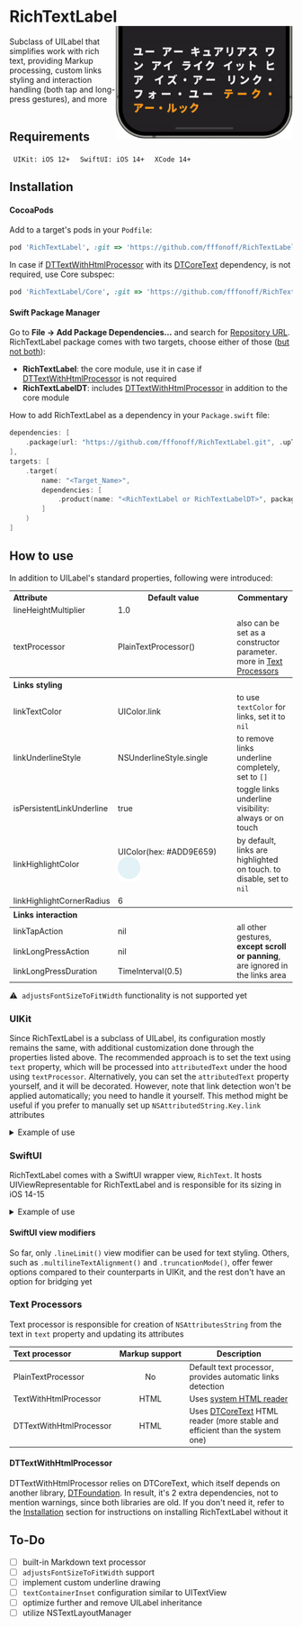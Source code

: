 # RichTextLabel <img align='right' height=200 src='img/header.gif'>
<!-- MOBO font is used in the header animation, link: https://flopdesign.booth.pm/items/4647262  -->

Subclass of UILabel that simplifies work with rich text, providing Markup processing, custom links styling and interaction handling (both tap and long-press gestures), and more
<br>
<br>

## Requirements
`‎ UIKit: iOS 12+ ‎` `‎ SwiftUI: iOS 14+ ‎` `‎ XCode 14+ ‎`

## Installation

#### CocoaPods
Add to a target's pods in your `Podfile`:
```ruby
pod 'RichTextLabel', :git => 'https://github.com/fffonoff/RichTextLabel.git', :tag => '0.1.0'
```

In case if [DTTextWithHtmlProcessor](#dttextwithhtmlprocessor) with its [DTCoreText](https://github.com/Cocoanetics/DTCoreText) dependency, is not required, use Core subspec:
```ruby
pod 'RichTextLabel/Core', :git => 'https://github.com/fffonoff/RichTextLabel.git', :tag => '0.1.0'
```

#### Swift Package Manager
Go to **File → Add Package Dependencies…** and search for [Repository URL](https://github.com/fffonoff/RichTextLabel). RichTextLabel package comes with two targets, choose either of those (<ins>but not both</ins>):
- **RichTextLabel**: the core module, use it in case if [DTTextWithHtmlProcessor](#dttextwithhtmlprocessor) is not required
- **RichTextLabelDT**: includes [DTTextWithHtmlProcessor](#dttextwithhtmlprocessor) in addition to the core module

How to add RichTextLabel as a dependency in your `Package.swift` file:
```swift
dependencies: [
    .package(url: "https://github.com/fffonoff/RichTextLabel.git", .upToNextMinor(from: "0.1.0"))
],
targets: [
    .target(
        name: "<Target_Name>",
        dependencies: [
            .product(name: "<RichTextLabel or RichTextLabelDT>", package: "RichTextLabel")
        ]
    )
]
```

## How to use
In addition to UILabel's standard properties, following were introduced:
<table>
    <tr>
        <th align='left'>Attribute</th>
        <th>Default value</th>
        <th>Commentary</th>
    </tr>
    <tr>
        <td>lineHeightMultiplier</td>
        <td>1.0</td>
        <td></td>
    </tr>
    <tr>
        <td>textProcessor</td>
        <td>PlainTextProcessor()</td>
        <td>also can be set as a constructor parameter. more in <a href='#text-processors'>Text Processors</a></td>
    </tr>
    <tr>
        <th align='left' colspan=3>Links styling</th>
    </tr>
    <tr>
        <td>linkTextColor</td>
        <td>UIColor.link</td>
        <td>to use <code>textColor</code> for links, set it to <code>nil</code></td>
    </tr>
    <tr>
        <td>linkUnderlineStyle</td>
        <td>NSUnderlineStyle.single          </td>
        <td>to remove links underline completely, set to <code>[]</code></td>
    </tr>
    <tr>
        <td>isPersistentLinkUnderline</td>
        <td>true</td>
        <td>toggle links underline visibility: always or on touch</td>
    </tr>
    <tr>
        <td>linkHighlightColor</td>
        <td>UIColor(hex: #ADD9E659) <img valign='middle' src='img/highlight.svg'></td>
        <td>by default, links are highlighted on touch. to disable, set to <code>nil</code></td>
    </tr>
    <tr>
        <td>linkHighlightCornerRadius</td>
        <td>6</td>
        <td></td>
    </tr>
    <tr>
        <th align='left' colspan=3>Links interaction</th>
    </tr>
    <tr>
        <td>linkTapAction</td>
        <td>nil</td>
        <td rowspan=3><span>all other gestures, <b>except scroll or panning</b>, are ignored in the links area</span></td>
    </tr>
    <tr>
        <td>linkLongPressAction</td>
        <td>nil</td>
    </tr>
    <tr>
        <td>linkLongPressDuration</td>
        <td>TimeInterval(0.5)</td>
    </tr>
</table>

⚠️  `adjustsFontSizeToFitWidth` functionality is not supported yet

### UIKit
Since RichTextLabel is a subclass of UILabel, its configuration mostly remains the same, with additional customization done through the properties listed above. The recommended approach is to set the text using `text` property, which will be processed into `attributedText` under the hood using `textProcessor`. Alternatively, you can set the `attributedText` property yourself, and it will be decorated. However, note that link detection won't be applied automatically; you need to handle it yourself. This method might be useful if you prefer to manually set up `NSAttributedString.Key.link` attributes

<details>
<summary>Example of use</summary>

```swift
import RichTextLabel

// standard UILabel-like setup
let textLabel = RichTextLabel(textProcessor: TextWithHtmlProcessor()) // textProcessor parameter can be omitted
textLabel.numberOfLines = 0
textLabel.font = .preferredFont(forTextStyle: .body)
textLabel.textColor = .white

// additional configuration using new properties
textLabel.lineHeightMultiplier = 1.15
textLabel.linkTextColor = .systemOrange
textLabel.linkHighlightColor = .lightText
textLabel.isPersistentLinkUnderline = false
textLabel.linkTapAction = { url in
    // link tap handling
}
textLabel.linkLongPressAction = { url in
    // link long-press handling
}

textLabel.text = "Rich text with links: <a href=\"https://github.com/fffonoff/RichTextLabel\">Some link</a>"
```
</details>

### SwiftUI
RichTextLabel comes with a SwiftUI wrapper view, `RichText`. It hosts UIViewRepresentable for RichTextLabel and is responsible for its sizing in iOS 14-15

<details>
<summary>Example of use</summary>

```swift
import RichTextLabel

RichText(
    "Rich text with links: <a href=\"https://github.com/fffonoff/RichTextLabel\">Some link</a>",
    // following parameters all can be omitted
    textProcessor: TextWithHtmlProcessor(),
    configure: { richText in
        richText.font = .systemFont(ofSize: 27)
        richText.textColor = .white
        richText.textAlignment = .justified
        richText.lineHeightMultiplier = 1.25
        richText.linkTextColor = .systemOrange
        richText.linkHighlightColor = .white
        richText.linkUnderlineStyle = []
    },
    linkTapAction: { url in
        // link tap handling
    },
    linkLongPressAction: { url in
        // link long-press handling
    }
)
```
</details>

#### SwiftUI view modifiers
So far, only `.lineLimit()` view modifier can be used for text styling. Others, such as `.multilineTextAlignment()` and `.truncationMode()`, offer fewer options compared to their counterparts in UIKit, and the rest don't have an option for bridging yet

### Text Processors
Text processor is responsible for creation of `NSAttributesString` from the text in `text` property and updating its attributes

| Text processor          | Markup support | Description                                                                                                                |
| :---------------------- | :------------: | -------------------------------------------------------------------------------------------------------------------------- |
| PlainTextProcessor      | No             | Default text processor, provides automatic links detection                                                                 |
| TextWithHtmlProcessor   | HTML           | Uses [system HTML reader](https://developer.apple.com/documentation/foundation/nsattributedstring/1524613-init#discussion) |
| DTTextWithHtmlProcessor | HTML           | Uses [DTCoreText](https://github.com/Cocoanetics/DTCoreText) HTML reader (more stable and efficient than the system one)   |

#### DTTextWithHtmlProcessor
DTTextWithHtmlProcessor relies on DTCoreText, which itself depends on another library, [DTFoundation](https://github.com/Cocoanetics/DTFoundation). In result, it's 2 extra dependencies, not to mention warnings, since both libraries are old. If you don't need it, refer to the [Installation](#installation) section for instructions on installing RichTextLabel without it

## To-Do
- [ ] built-in Markdown text processor
- [ ] `adjustsFontSizeToFitWidth` support
- [ ] implement custom underline drawing
- [ ] `textContainerInset` configuration similar to UITextView
- [ ] optimize further and remove UILabel inheritance
- [ ] utilize NSTextLayoutManager
<!-- - [ ] do something about DTCoreText dependency -->
<!-- - [ ] links highlighting as in Telegram -->
